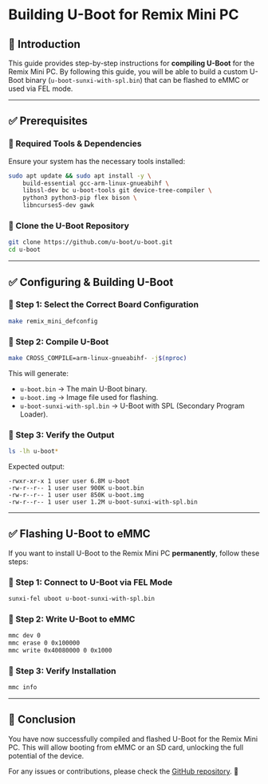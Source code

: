 # Building U-Boot for Remix Mini PC

## 📌 Introduction
This guide provides step-by-step instructions for **compiling U-Boot** for the Remix Mini PC. By following this guide, you will be able to build a custom U-Boot binary (`u-boot-sunxi-with-spl.bin`) that can be flashed to eMMC or used via FEL mode.

---

## **✅ Prerequisites**
### **🔹 Required Tools & Dependencies**
Ensure your system has the necessary tools installed:
```sh
sudo apt update && sudo apt install -y \
    build-essential gcc-arm-linux-gnueabihf \
    libssl-dev bc u-boot-tools git device-tree-compiler \
    python3 python3-pip flex bison \
    libncurses5-dev gawk
```

### **🔹 Clone the U-Boot Repository**
```sh
git clone https://github.com/u-boot/u-boot.git
cd u-boot
```

---

## **✅ Configuring & Building U-Boot**
### **🔹 Step 1: Select the Correct Board Configuration**
```sh
make remix_mini_defconfig
```

### **🔹 Step 2: Compile U-Boot**
```sh
make CROSS_COMPILE=arm-linux-gnueabihf- -j$(nproc)
```
This will generate:
- `u-boot.bin` → The main U-Boot binary.
- `u-boot.img` → Image file used for flashing.
- `u-boot-sunxi-with-spl.bin` → U-Boot with SPL (Secondary Program Loader).


### **🔹 Step 3: Verify the Output**
```sh
ls -lh u-boot*
```
Expected output:
```
-rwxr-xr-x 1 user user 6.8M u-boot
-rw-r--r-- 1 user user 900K u-boot.bin
-rw-r--r-- 1 user user 850K u-boot.img
-rw-r--r-- 1 user user 1.2M u-boot-sunxi-with-spl.bin
```

---

## **✅ Flashing U-Boot to eMMC**
If you want to install U-Boot to the Remix Mini PC **permanently**, follow these steps:

### **🔹 Step 1: Connect to U-Boot via FEL Mode**
```sh
sunxi-fel uboot u-boot-sunxi-with-spl.bin
```

### **🔹 Step 2: Write U-Boot to eMMC**
```sh
mmc dev 0
mmc erase 0 0x100000
mmc write 0x40080000 0 0x1000
```

### **🔹 Step 3: Verify Installation**
```sh
mmc info
```

---

## **📜 Conclusion**
You have now successfully compiled and flashed U-Boot for the Remix Mini PC. This will allow booting from eMMC or an SD card, unlocking the full potential of the device.

For any issues or contributions, please check the [GitHub repository](https://github.com/r4nd3l/revived_remix_mini_pc/issues). 🚀

